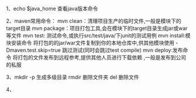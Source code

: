 1、echo $java_home 查看java版本命令

2、maven常用命令：
mvn clean：清理项目生产的临时文件,一般是模块下的target目录
mvn package：项目打包工具,会在模块下的target目录生成jar或war等文件
mvn test: 测试命令,或执行src/test/java/下junit的测试用例
mvn install:模块安装命令 将打包的的jar/war文件复制到你的本地仓库中,供其他模块使用 
-Dmaven.test.skip=true 跳过测试(同时会跳过test compile)
mvn deploy:发布命令 将打包的文件发布到远程参考,提供其他人员进行下载依赖 ,一般是发布到公司的私服

3、mkdir -p 生成多级目录
  rmdir 删除文件夹
  del 删除文件

4、